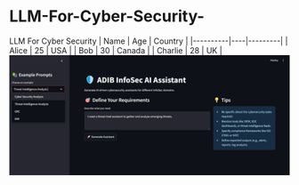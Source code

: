 # LLM-For-Cyber-Security-
LLM For Cyber Security 
| Name     | Age | Country  |
|----------|----|---------|
| Alice    | 25 | USA     |
| Bob      | 30 | Canada  |
| Charlie  | 28 | UK      |
![ADIB](https://raw.githubusercontent.com/YOussef-Hany-Mohamed/LLM-For-Cyber-Security-/main/ADIB.png)
